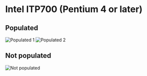 # Intel ITP700 (Pentium 4 or later)
## Populated
![Populated 1](https://github.com/Necrosys/x86-JTAG-Information/blob/master/Connector/ITP/ITP700_P.jpg)
![Populated 2](https://github.com/Necrosys/x86-JTAG-Information/blob/master/Connector/ITP/ITP700_P2.jpg)
## Not populated
![Not populated](https://github.com/Necrosys/x86-JTAG-Information/blob/master/Connector/ITP/ITP700_NP.jpg)